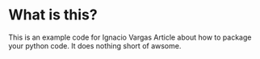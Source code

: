 # What is this?
This is an example code for Ignacio Vargas Article about how to package your python code.
It does nothing short of awsome. 